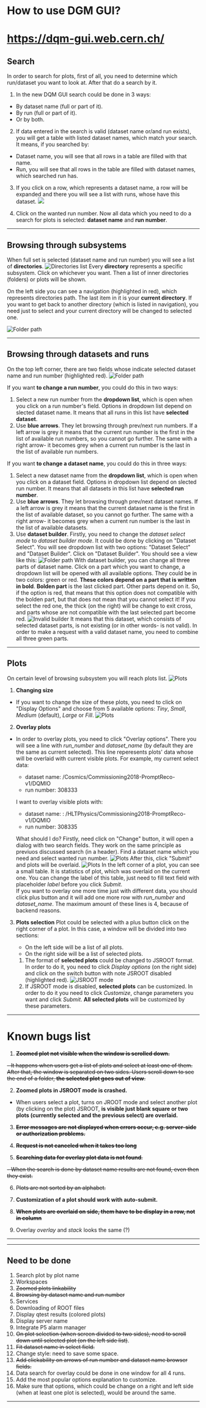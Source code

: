 # How to use DGM GUI?

# https://dqm-gui.web.cern.ch/

## Search
In order to search for plots, first of all, you need to determine which run/dataset you want to look at. After that do a search by it.

1. In the new DQM GUI search could be done in 3 ways: 
 * By dataset name (full or part of it).
 * By run (full or part of it).
 * Or by both.

2. If data entered in the search is valid (dataset name or/and run exists), you will get a table with listed dataset names, which match your search. It means, if you searched by:
 * Dataset name, you will see that all rows in a table are filled with that name.
 * Run, you will see that all rows in the table are filled with dataset names, which searched run has.

3. If you click on a row, which represents a dataset name, a row will be expanded and there you will see a list with runs, whose have this dataset. 
![](public/images/selectedDatasetName.png) 


4. Click on the wanted run number. 
Now all data which you need to do a search for plots is selected: **dataset name** and **run number**.

----
## Browsing through subsystems
When full set is selected (dataset name and run number) you will see a list of **directories**.
![Directories list](public/images/subsystems.png) 
 Every **directory** represents a specific subsystem. Click on whichever you want. Then a list of inner directories (folders) or plots will be shown.

 On the left side you can see a navigation (highlighted in red), which represents directories path. The last item in it is your **current directory**. If you want to get back to another directory (which is listed in navigation), you need just to select and your current directory will be changed to selected one.

![Folder path](public/images/folderPath.png) 

----
## Browsing through datasets and runs
On the top left corner, there are two fields whose indicate selected dataset name and run number (highlighted red).
![Folder path](public/images/datasetAndRun.png) 

If you want **to change a run number**, you could do this in two ways:
1. Select a new run number from the **dropdown list**, which is open when you click on a run number's field. Options in dropdown list depend on slected dataset name. It means that all runs in this list have **selected dataset**.
2. Use **blue arrows**. They let browsing through prev/next run numbers. If a left arrow is grey it means that the current run number is the first in the list of available run numbers, so you cannot go further. The same with a right arrow- it becomes grey when a current run number is the last in the list of available run numbers. 

If you want **to change a dataset name**, you could do this in three ways:
1. Select a new dataset name from the **dropdown list**, which is open when you click on a dataset field. Options in dropdown list depend on slected run number. It means that all datasets in this list have **selected run number**.
2. Use **blue arrows**. They let browsing through prev/next dataset names. If a left arrow is grey it means that the current dataset name is the first in the list of available dataset, so you cannot go further. The same with a right arrow- it becomes grey when a current run number is the last in the list of available datasets.
3. Use **dataset builder**. Firstly, you need to change the *dataset select mode* to *dataset builder mode*. It could be done by clicking on "Dataset Select". You will see dropdown list with two options: "Dataset Select" and "Dataset Builder". Click on "Dataset Builder". You should see a view like this:
![Folder path](public/images/datasetBuilder.png) 
With dataset builder, you can change all three parts of dataset name. Click on a part which you want to change, a dropdown list will be opened with all available options. They could be in two colors: green or red. **These colors depend on a part that is written in bold**. **Bolden part** is the last clicked part. Other parts depend on it. So, if the option is red, that means that this option does not compatible with the bolden part, but that does not mean that you cannot select it! If you select the red one, the thick (on the right) will be change to exit cross, and parts whose are not compatible with the last selected part become red.
![Invalid builder](public/images/invalidBuilder.png) 
 It means that this dataset, which consists of selected dataset parts, is not existing (or in other words- is not valid). In order to make a request with a valid dataset name, you need to combine all three green parts.

 ---
 ## Plots
On certain level of browsing subsystem you will reach plots list. 
![Plots](public/images/plots.png)
1. **Changing size**
* If you want to change the size of these plots, you need to
click on "Display Options" and choose from 5 available options: *Tiny*, *Small*, *Medium* (default), *Large* or *Fill*.
![Plots](public/images/fill.png) 
2. **Overlay plots**
* In order to overlay plots, you need to click "Overlay options". There you will see a line with *run_number* and *dataset_name* (by default they are the same as current selected). This line reperesents plots' data whose will be overlaid with current visible plots. For example, my current select data:
  * dataset name: /Cosmics/Commissioning2018-PromptReco-v1/DQMIO
  * run number: 308333

   I want to overlay visible plots with:
  * dataset name: : /HLTPhysics/Commissioning2018-PromptReco-v1/DQMIO
  * run number: 308335

   What should I do?
   Firstly, need click on "Change" button, it will open a dialog with two search fields. They work on the same principle as previuos discussed search (in a header). Find a dataset name which you need and select wanted run number. 
    ![Plots](public/images/overlaySearch.png) 
   After this, click "Submit" and plots will be overlaid.
    ![Plots](public/images/overlaidPlotsList.png) 
    In the left corner of a plot, you can see a small table. It is statistics of plot, which was overlaid on the current one. You can change the label of this table, just need to fill text field with placeholder *label* before you click *Submit*.  
    If you want to overlay one more time just with different data, you should click plus button and it will add one more row with *run_number* and *dataset_name*. The maximum amount of these lines is 4, because of backend reasons.

3. **Plots selection**
   Plot could be selected with a plus button click on the right corner of a plot. In this case, a window will be divided into two sections: 
     * On the left side will be a list of all plots.
     * On the right side will be a list of selected plots.

      1. The format of **selected plots** could be changed to JSROOT format. In order to do it, you need to click *Display options* (on the right side) and click on the switch button with note JSROOT disabled (highlighted red). 
      ![JSROOT mode](public/images/JSROOTMode.png) 
      2. If JSROOT mode is disabled, **selected plots** can be customized. In order to do it you need to click *Customize*, change parameters you want and click *Submit*. **All selected plots** will be customized by these parameters.
---

# Known bugs list

1. ~~**Zoomed plot not visible when the window is scrolled down.**~~

~~- It happens when users get a list of plots and select at least one of them. After that, the window is separated on two sides. Users scroll down to see the end of a folder, **the selected plot goes out of view**.~~

2. **Zoomed plots in JSROOT mode is crashed.**

- When users select a plot, turns on JROOT mode and select another plot (by clicking on the plot) JSROOT, **is visible just blank square or two plots (currently selected and the previous select) are overlaid.**

3. ~~**Error messages are not displayed when errors occur, e.g. server-side or authorization problems.**~~

4. ~~**Request is not canceled when it takes too long**~~

5. ~~**Searching data for overlay plot data is not found**.~~

~~- When the search is done by dataset name results are not found, even then they exist.~~

6. ~~Plots are not sorted by an alphabet.~~

7. **Customization of a plot should work with auto-submit.**

8. ~~**When plots are overlaid on side, them have to be display in a row, not in column**~~

9. Overlay *overlay* and *stack* looks the same (?)

---

---

## Need to be done

1. Search plot by plot name
2. Workspaces
3. ~~Zoomed plots linkability~~
4. ~~Browsing by dataset name and run number~~
5. Services
6. Downloading of ROOT files
7. Display qtest results (colored plots)
8. Display server name
9. Integrate P5 alarm manager
10. ~~On plot selection (when screen divided to two sides), need to scroll down until selected plot (on the left side list)~~.
11. ~~Fit dataset name in select field.~~
12. Change style: need to save some space.
13. ~~Add clickability on arrows of run number and dataset name browser fields.~~
14. Data search for overlay could be done in one window for all 4 runs.
15. Add the most popular options explanation to customize.
16. Make sure that options, which could be change on a right and left side (when at least one plot is selected), would be around the same. 

---
